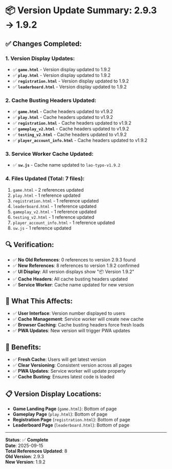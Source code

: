 # 📦 Version Update Summary: 2.9.3 → 1.9.2

## ✅ **Changes Completed:**

### **1. Version Display Updates:**
- ✅ **`game.html`** - Version display updated to 1.9.2
- ✅ **`play.html`** - Version display updated to 1.9.2
- ✅ **`registration.html`** - Version display updated to 1.9.2
- ✅ **`leaderboard.html`** - Version display updated to 1.9.2

### **2. Cache Busting Headers Updated:**
- ✅ **`game.html`** - Cache headers updated to v1.9.2
- ✅ **`play.html`** - Cache headers updated to v1.9.2
- ✅ **`registration.html`** - Cache headers updated to v1.9.2
- ✅ **`gameplay_v2.html`** - Cache headers updated to v1.9.2
- ✅ **`testing_v2.html`** - Cache headers updated to v1.9.2
- ✅ **`player_account_info.html`** - Cache headers updated to v1.9.2

### **3. Service Worker Cache Updated:**
- ✅ **`sw.js`** - Cache name updated to `lao-typo-v1.9.2`

### **4. Files Updated (Total: 7 files):**
1. `game.html` - 2 references updated
2. `play.html` - 1 reference updated
3. `registration.html` - 1 reference updated
4. `leaderboard.html` - 1 reference updated
5. `gameplay_v2.html` - 1 reference updated
6. `testing_v2.html` - 1 reference updated
7. `player_account_info.html` - 1 reference updated
8. `sw.js` - 1 reference updated

## 🔍 **Verification:**
- ✅ **No Old References**: 0 references to version 2.9.3 found
- ✅ **New References**: 8 references to version 1.9.2 confirmed
- ✅ **UI Display**: All version displays show "📦 Version 1.9.2"
- ✅ **Cache Headers**: All cache busting headers updated
- ✅ **Service Worker**: Cache name updated for new version

## 📱 **What This Affects:**
- ✅ **User Interface**: Version number displayed to users
- ✅ **Cache Management**: Service worker will create new cache
- ✅ **Browser Caching**: Cache busting headers force fresh loads
- ✅ **PWA Updates**: New version will trigger PWA updates

## 🚀 **Benefits:**
- ✅ **Fresh Cache**: Users will get latest version
- ✅ **Clear Versioning**: Consistent version across all pages
- ✅ **PWA Updates**: Service worker will update properly
- ✅ **Cache Busting**: Ensures latest code is loaded

## 📋 **Version Display Locations:**
- **Game Landing Page** (`game.html`): Bottom of page
- **Gameplay Page** (`play.html`): Bottom of page  
- **Registration Page** (`registration.html`): Bottom of page
- **Leaderboard Page** (`leaderboard.html`): Bottom of page

---
**Status**: ✅ **Complete**  
**Date**: 2025-09-15  
**Total References Updated**: 8  
**Old Version**: 2.9.3  
**New Version**: 1.9.2